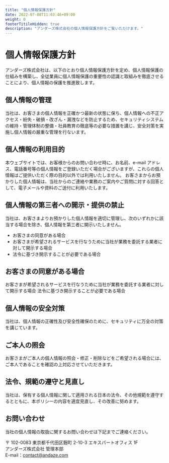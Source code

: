 ```yaml
---
title: "個人情報保護方針"
date: 2022-07-08T11:03:46+09:00
weight: 0
footerTitileHidden: true
description: "アンダーズ株式会社の個人情報保護方針をご覧いただけます。"
---
```


# 個人情報保護方針

アンダーズ株式会社は、以下のとおり個人情報保護方針を定め、個人情報保護の仕組みを構築し、全従業員に個人情報保護の重要性の認識と取組みを徹底させることにより、個人情報の保護を推進致します。




## 個人情報の管理  
当社は、お客さまの個人情報を正確かつ最新の状態に保ち、個人情報への不正アクセス・紛失・破損・改ざん・漏洩などを防止するため、セキュリティシステムの維持・管理体制の整備・社員教育の徹底等の必要な措置を講じ、安全対策を実施し個人情報の厳重な管理を行ないます。




## 個人情報の利用目的  
本ウェブサイトでは、お客様からのお問い合わせ時に、お名前、e-mail アドレス、電話番号等の個人情報をご登録いただく場合がございますが、これらの個人情報はご提供いただく際の目的以外では利用いたしません。
お客さまからお預かりした個人情報は、当社からのご連絡や業務のご案内やご質問に対する回答として、電子メールや資料のご送付に利用いたします。



## 個人情報の第三者への開示・提供の禁止

当社は、お客さまよりお預かりした個人情報を適切に管理し、次のいずれかに該当する場合を除き、個人情報を第三者に開示いたしません。

* お客さまの同意がある場合
* お客さまが希望されるサービスを行なうために当社が業務を委託する業者に対して開示する場合
* 法令に基づき開示することが必要である場合




## お客さまの同意がある場合  

お客さまが希望されるサービスを行なうために当社が業務を委託する業者に対して開示する場合
法令に基づき開示することが必要である場合




## 個人情報の安全対策  

当社は、個人情報の正確性及び安全性確保のために、セキュリティに万全の対策を講じています。




## ご本人の照会  

お客さまがご本人の個人情報の照会・修正・削除などをご希望される場合には、ご本人であることを確認の上対応させていただきます。



## 法令、規範の遵守と見直し   

当社は、保有する個人情報に関して適用される日本の法令、その他規範を遵守するとともに、本ポリシーの内容を適宜見直し、その改善に努めます。



## お問い合わせ  

当社の個人情報の取扱に関するお問い合わせは下記までご連絡ください。

〒 102-0083 東京都千代田区麹町 2-10-3 エキスパートオフィス 1F  
アンダーズ株式会社 管理本部  
E-mail：contact@andaze.com
